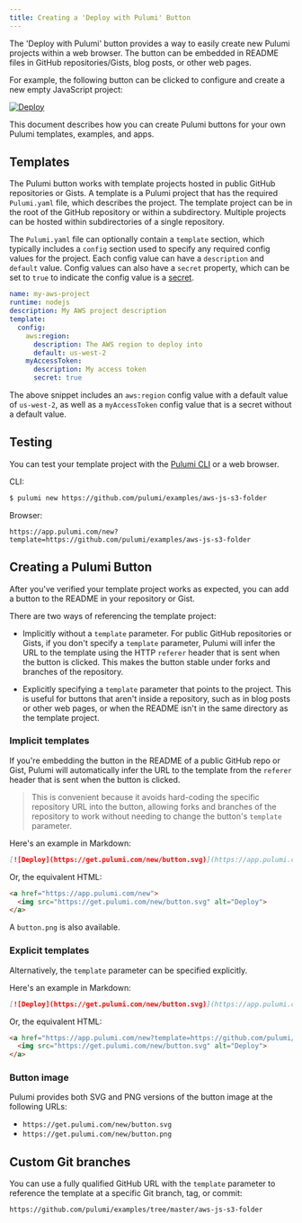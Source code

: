 ```yaml
---
title: Creating a 'Deploy with Pulumi' Button
---
```


The 'Deploy with Pulumi' button provides a way to easily create new Pulumi projects within a web browser. The button can be embedded in README files in GitHub repositories/Gists, blog posts, or other web pages.

For example, the following button can be clicked to configure and create a new empty JavaScript project:

[![Deploy](https://get.pulumi.com/new/button.svg)](https://app.pulumi.com/new?template=https://github.com/pulumi/templates/javascript)

This document describes how you can create Pulumi buttons for your own Pulumi templates, examples, and apps.

## Templates

The Pulumi button works with template projects hosted in public GitHub repositories or Gists. A template is a Pulumi project that has the required `Pulumi.yaml` file, which describes the project. The template project can be in the root of the GitHub repository or within a subdirectory. Multiple projects can be hosted within subdirectories of a single repository.

The `Pulumi.yaml` file can optionally contain a `template` section, which typically includes a `config` section used to specify any required config values for the project. Each config value can have a `description` and `default` value. Config values can also have a `secret` property, which can be set to `true` to indicate the config value is a [secret](../config.html#secrets).

```yaml
name: my-aws-project
runtime: nodejs
description: My AWS project description
template:
  config:
    aws:region:
      description: The AWS region to deploy into
      default: us-west-2
    myAccessToken:
      description: My access token
      secret: true
```

The above snippet includes an `aws:region` config value with a default value of `us-west-2`, as well as a `myAccessToken` config value that is a secret without a default value.

## Testing

You can test your template project with the [Pulumi CLI](https://pulumi.io/quickstart/install.html) or a web browser.

CLI:

```bash
$ pulumi new https://github.com/pulumi/examples/aws-js-s3-folder
```

Browser:

```
https://app.pulumi.com/new?template=https://github.com/pulumi/examples/aws-js-s3-folder
```

## Creating a Pulumi Button

After you've verified your template project works as expected, you can add a button to the README in your repository or Gist.

There are two ways of referencing the template project:

 - Implicitly without a `template` parameter. For public GitHub repositories or Gists, if you don't specify a `template` parameter, Pulumi will infer the URL to the template using the HTTP `referer` header that is sent when the button is clicked. This makes the button stable under forks and branches of the repository.

 - Explicitly specifying a `template` parameter that points to the project. This is useful for buttons that aren't inside a repository, such as in blog posts or other web pages, or when the README isn't in the same directory as the template project.

### Implicit templates

If you're embedding the button in the README of a public GitHub repo or Gist, Pulumi will automatically infer the URL to the template from the `referer` header that is sent when the button is clicked.

> This is convenient because it avoids hard-coding the specific repository URL into the button, allowing forks and branches of the repository to work without needing to change the button's `template` parameter.

Here's an example in Markdown:

```markdown
[![Deploy](https://get.pulumi.com/new/button.svg)](https://app.pulumi.com/new)
```

Or, the equivalent HTML:

```html
<a href="https://app.pulumi.com/new">
  <img src="https://get.pulumi.com/new/button.svg" alt="Deploy">
</a>
```

A `button.png` is also available.

### Explicit templates

Alternatively, the `template` parameter can be specified explicitly.

Here's an example in Markdown:

```markdown
[![Deploy](https://get.pulumi.com/new/button.svg)](https://app.pulumi.com/new?template=https://github.com/pulumi/examples/aws-js-s3-folder)
```

Or, the equivalent HTML:

```html
<a href="https://app.pulumi.com/new?template=https://github.com/pulumi/examples/aws-js-s3-folder">
  <img src="https://get.pulumi.com/new/button.svg" alt="Deploy">
</a>
```

### Button image

Pulumi provides both SVG and PNG versions of the button image at the following URLs:

 - `https://get.pulumi.com/new/button.svg`
 - `https://get.pulumi.com/new/button.png`

## Custom Git branches

You can use a fully qualified GitHub URL with the `template` parameter to reference the template at a specific Git branch, tag, or commit:

```
https://github.com/pulumi/examples/tree/master/aws-js-s3-folder
```
